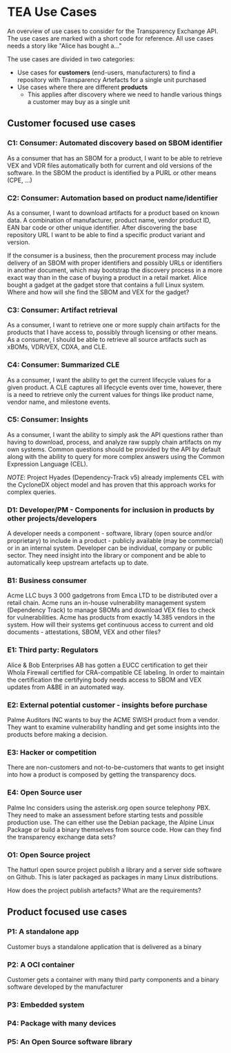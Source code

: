 # TEA Use Cases

An overview of use cases to consider for the Transparency Exchange API. The use cases
are marked with a short code for reference. All use cases needs a story like "Alice has bought
a..."

The use cases are divided in two categories:

* Use cases for __customers__ (end-users, manufacturers) to find a repository with 
  Transparency Artefacts for a single unit purchased
* Use cases where there are different __products__
  * This applies after discovery where we need to handle various things a customer may 
    buy as a single unit

## Customer focused use cases

### C1: Consumer: Automated discovery based on SBOM identifier

As a consumer that has an SBOM for a product, I want to be able to retrieve VEX and VDR files automatically both for current and old versions of the software. In the SBOM the product is identified by a PURL or other means (CPE, …)


### C2: Consumer: Automation based on product name/identifier

As a consumer, I want to download artifacts for a product based on known data.
A combination of manufacturer, product name, vendor product ID, EAN bar code or other unique identifier.
After discovering the base repository URL I want to be able to find a specific 
product variant and version.

If the consumer is a business, then the procurement process may include delivery of an SBOM with proper identifiers and possibly URLs or identifiers in another document, which may bootstrap the discovery process in a more exact way than in the case of buying a product in a retail market.
Alice bought a gadget at the gadget store that contains a full Linux system. Where and how will she find the SBOM and VEX for the gadget?

### C3: Consumer: Artifact retrieval 

As a consumer, I want to retrieve one or more supply chain artifacts for the products that I have access to, possibly through licensing or other means. As a consumer, I should be able to retrieve all source artifacts such as xBOMs, VDR/VEX, CDXA, and CLE.

### C4: Consumer: Summarized CLE

As a consumer, I want the ability to get the current lifecycle values for a given product.
A CLE captures all lifecycle events over time, however, there is a need to retrieve only the current values for things like product name, vendor name, and milestone events.

### C5: Consumer: Insights

As a consumer, I want the ability to simply ask the API questions rather than having to download,
process, and analyze raw supply chain artifacts on my own systems. Common questions should be
provided by the API by default along with the ability to query for more complex answers using 
the Common Expression Language (CEL). 

_NOTE_: Project Hyades (Dependency-Track v5) already implements CEL with the CycloneDX object model and has proven that this approach works for complex queries.

### D1: Developer/PM - Components for inclusion in products by other projects/developers

A developer needs a component - software, library (open source and/or proprietary) to include
in a product - publicly available (may be commercial) or in an internal system.
Developer can be individual, company or public sector.
They need insight into the library or component and be able to automatically keep upstream
artefacts up to date.

### B1: Business consumer

Acme LLC buys 3 000 gadgetrons from Emca LTD to be distributed over a retail chain. Acme runs an in-house vulnerability management system (Dependency Track) to manage SBOMs and download VEX files to check for vulnerabilities. Acme has products from exactly 14.385 vendors in the system.
How will their systems get continuous access to current and old documents - attestations, SBOM, VEX and other files?

### E1: Third party: Regulators

Alice & Bob Enterprises AB has gotten a EUCC certification to get their Whola Firewall certified
for CRA-compatible CE labeling. In order to maintain the certification the certifying body needs
access to SBOM and VEX updates from A&BE in an automated way.

### E2: External potential customer - insights before purchase

Palme Auditors INC wants to buy the ACME SWISH product from a vendor. They want to examine vulnerability handling and get some insights into the products before making a decision.

### E3: Hacker or competition

There are non-customers and not-to-be-customers that wants to get insight into how a product is
composed by getting the transparency docs.

### E4: Open Source user

Palme Inc considers using the asterisk.org open source telephony PBX.
They need to make an assessment before starting tests and possible production use.
The can either use the Debian package, the Alpine Linux Package or build a binary themselves from source code.
How can they find the transparency exchange data sets?


### O1: Open Source project

The hatturl open source project publish a library and a server side software on Github. This is
later packaged as packages in many Linux distributions.

How does the project publish artefacts? What are the requirements?

## Product focused use cases

### P1: A standalone app

Customer buys a standalone application that is delivered as a binary

### P2: A OCI container

Customer gets a container with many third party components and a binary
software developed by the manufacturer

### P3: Embedded system

### P4: Package with many devices

### P5: An Open Source software library
